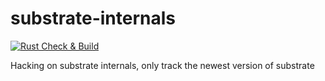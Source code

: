 # substrate-internals

[![Rust Check & Build](https://github.com/Akagi201/substrate-internals/actions/workflows/check.yml/badge.svg?branch=master)](https://github.com/Akagi201/substrate-internals/actions/workflows/check.yml)

Hacking on substrate internals, only track the newest version of substrate
